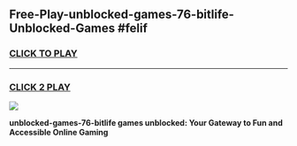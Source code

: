 
## Free-Play-unblocked-games-76-bitlife-Unblocked-Games #felif
<h3>
<a href="https://news.freeplayer.one?title=unblocked-games-76-bitlife&ref=8M">CLICK TO PLAY</a></h3>
<hr>

<h3>
<a href="https://news.freeplayer.one?title=unblocked-games-76-bitlife&ref=8M">CLICK 2 PLAY</a>
  
</h3>

<a href="https://news.freeplayer.one?title=unblocked-games-76-bitlife&ref=8M"><img src="https://clearcache.store/games.png"></a>


**unblocked-games-76-bitlife games unblocked: Your Gateway to Fun and Accessible Online Gaming**
